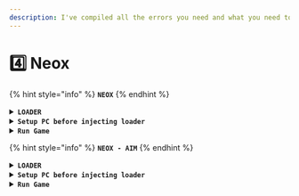 ```yaml
---
description: I've compiled all the errors you need and what you need to run below
---
```


# 4️⃣ Neox

{% hint style="info" %}
**`NEOX`**
{% endhint %}

<details>

<summary><strong><code>LOADER</code></strong></summary>

Create Ticket And DM me in Discord Server

</details>

<details>

<summary><strong><code>Setup PC before injecting loader</code></strong></summary>

**After downloading, check which version of your window you are using**&#x20;

**Warning** : only Window 10 - 11

## **`I.RUNNING INSTRUCTIONS`**

Create a Folder and put the downloaded file in . For example : Unixxx

1. Go <mark style="color:blue;">\[Windows Security]</mark> - <mark style="color:blue;">\[Viruss & threat protection]</mark> part <mark style="color:blue;">\[Viruss & threat protection settings]</mark> select \[Manage settings] Turn OFF all .
2. Exclusions select <mark style="color:blue;">\[ add or remove Exclusions]</mark> select add Folder , Select the created folder and put (Loader) in it before .
3.  **Or you can use Defend control to skip the above step** [**⇪**](https://coolsymbol.com/copy/Upwards_White_Arrow_from_Bar_Symbol_%E2%87%AA) &#x20;

    ![](https://arons.store/app/main/theme/assets/img/uploads/bdc2c688c574013a8e976286a777f06c83aa04d0.png)
4. Go <mark style="color:blue;">\[Firewall & network protection]</mark> - Turn off 3 part <mark style="color:blue;">(1)\[Domain Network] (2)\[Private Network] (3)\[Public Network]</mark>
5. Go <mark style="color:blue;">\[App & Bowser control]</mark> - select <mark style="color:blue;">\[Reputation based protection setting]</mark> - Turn Off all
6. Go <mark style="color:blue;">\[Device security]</mark> - select <mark style="color:blue;">\[Core isolation details]</mark> - Turn off <mark style="color:blue;">\[Memory Integrity]</mark>

{% code title="Install Driver " %}
```
Driectx : https://www.microsoft.com/en-us/download/details.aspx?id=35
NetWork : https://dotnet.microsoft.com/en-us/download/dotnet-framework
```
{% endcode %}

{% code title="Remove & Disable Apps " fullWidth="true" %}
```
1. Disable Windows Defends Any Things 
2. Remove Third Antivirus , Or Anticheat 
3. Remove/Disable Overplay software
4. Remove/Disable Logitech GHUB , Razer Any Hub
4. Remove/Disable Reshader Any Mod 
```
{% endcode %}

</details>

<details>

<summary> <strong><code>Run Game</code></strong></summary>

```
Remember to let the cheat full-screen window Menu appear
• Open loader as administrator, before opening the game. 
• Login Or Register ( Token this Key ) 
• Load 
• Open Game
• Insert Show | Hide Menue
```

## `Please watch the entire video tutorial`

[https://youtu.be/tFh\_ENKDCig](https://youtu.be/tFh_ENKDCig)

</details>

{% hint style="info" %}
**`NEOX - AIM`**
{% endhint %}

<details>

<summary><strong><code>LOADER</code></strong></summary>

Create Ticket And DM me in Discord Server

</details>

<details>

<summary><strong><code>Setup PC before injecting loader</code></strong></summary>

**After downloading, check which version of your window you are using**&#x20;

**Warning** : only Window 10&#x20;

## **`I.RUNNING INSTRUCTIONS`**

Create a Folder and put the downloaded file in . For example : Unixxx

1. Go <mark style="color:blue;">\[Windows Security]</mark> - <mark style="color:blue;">\[Viruss & threat protection]</mark> part <mark style="color:blue;">\[Viruss & threat protection settings]</mark> select \[Manage settings] Turn OFF all .
2. Exclusions select <mark style="color:blue;">\[ add or remove Exclusions]</mark> select add Folder , Select the created folder and put (Loader) in it before .
3.  **Or you can use Defend control to skip the above step** [**⇪**](https://coolsymbol.com/copy/Upwards_White_Arrow_from_Bar_Symbol_%E2%87%AA) &#x20;

    ![](https://arons.store/app/main/theme/assets/img/uploads/bdc2c688c574013a8e976286a777f06c83aa04d0.png)
4. Go <mark style="color:blue;">\[Firewall & network protection]</mark> - Turn off 3 part <mark style="color:blue;">(1)\[Domain Network] (2)\[Private Network] (3)\[Public Network]</mark>
5. Go <mark style="color:blue;">\[App & Bowser control]</mark> - select <mark style="color:blue;">\[Reputation based protection setting]</mark> - Turn Off all
6. Go <mark style="color:blue;">\[Device security]</mark> - select <mark style="color:blue;">\[Core isolation details]</mark> - Turn off <mark style="color:blue;">\[Memory Integrity]</mark>

{% code title="Install Driver " %}
```
Driectx : https://www.microsoft.com/en-us/download/details.aspx?id=35
NetWork : https://dotnet.microsoft.com/en-us/download/dotnet-framework
```
{% endcode %}

{% code title="Remove & Disable Apps " fullWidth="true" %}
```
1. Disable Windows Defends Any Things 
2. Remove Third Antivirus , Or Anticheat 
3. Remove/Disable Overplay software
4. Remove/Disable Logitech GHUB , Razer Any Hub
4. Remove/Disable Reshader Any Mod 
```
{% endcode %}

[Defender Control v2.1](https://www.sordum.org/9480/defender-control-v2-1/)

</details>

<details>

<summary> <strong><code>Run Game</code></strong></summary>

```
Remember to let the cheat full-screen window Menu appear
• Open loader as administrator, before opening the game. 
• Login Or Register ( Token this Key ) 
• Load 
• Open Game
• Insert Show | Hide Menu
```

## `Please watch the entire video tutorial`

[https://youtu.be/tFh\_ENKDCig](https://youtu.be/tFh_ENKDCig)

</details>
